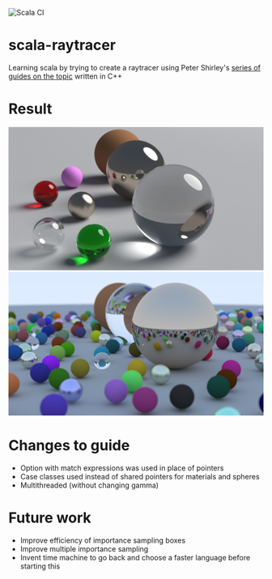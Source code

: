 ![Scala CI](https://github.com/elieseek/scala-raytracer/workflows/Scala%20CI/badge.svg)
# scala-raytracer
Learning scala by trying to create a raytracer using Peter Shirley's [series of guides on the topic](https://raytracing.github.io/books/RayTracingInOneWeekend.html#overview) written in C++
# Result
![with lighting](https://github.com/elieseek/scala-raytracer/blob/master/result/lighting%201920.png)
![final product](https://github.com/elieseek/scala-raytracer/blob/master/result/final.png)

# Changes to guide
- Option with match expressions was used in place of pointers
- Case classes used instead of shared pointers for materials and spheres
- Multithreaded (without changing gamma)

# Future work
- Improve efficiency of importance sampling boxes
- Improve multiple importance sampling
- Invent time machine to go back and choose a faster language before starting this
